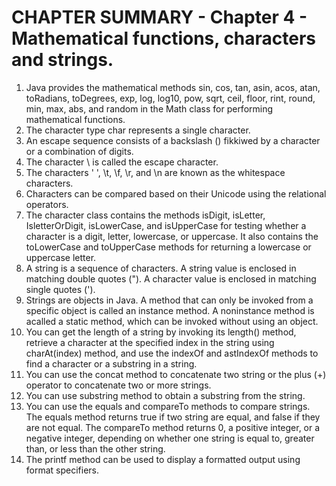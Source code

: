 # CHAPTER SUMMARY - Chapter 4 - Mathematical functions, characters and strings.
1. Java provides the mathematical methods sin, cos, tan, asin, acos, atan, toRadians, toDegrees, exp, log, log10, pow, sqrt, ceil, floor, rint, round, min, max, abs, and random in the Math class for performing mathematical functions.
2. The character type char represents a single character.
3. An escape sequence consists of a backslash (\) fikkiwed by a character or a combination of digits.
4. The character \ is called the escape character.
5. The characters ' ', \t, \f, \r, and \n are known as the whitespace characters.
6. Characters can be compared based on their Unicode using the relational operators.
7. The character class contains the methods isDigit, isLetter, IsletterOrDigit, isLowerCase, and isUpperCase for testing whether a character is a digit, letter, lowercase, or uppercase. It also contains the toLowerCase and toUpperCase methods for returning a lowercase or uppercase letter.
8. A string is a sequence of characters. A string value is enclosed in matching double quotes ("). A character value is enclosed in matching single quotes (').
9. Strings are objects in Java. A method that can only be invoked from a specific object is called an instance method. A noninstance method is acalled a static method, which can be invoked without using an object.
10. You can get the length of a string by invoking its length() method, retrieve a character at the specified index in the string using charAt(index) method, and use the indexOf and astIndexOf methods to find a character or a substring in a string.
11. You can use the concat method to concatenate two string or the plus (+) operator to concatenate two or more strings.
12. You can use substring method to obtain a substring from the string.
13. You can use the equals and compareTo methods to compare strings. The equals method returns true if two string are equal, and false if they are not equal. The compareTo method returns 0, a positive integer, or a negative integer, depending on whether one string is equal to, greater than, or less than the other string.
14. The printf method can be used to display a formatted output using format specifiers.
